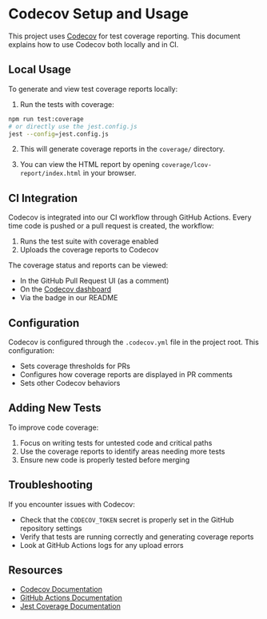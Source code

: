 # Codecov Setup and Usage

This project uses [Codecov](https://codecov.io/) for test coverage reporting. This document explains how to use Codecov both locally and in CI.

## Local Usage

To generate and view test coverage reports locally:

1. Run the tests with coverage:

```sh
npm run test:coverage
# or directly use the jest.config.js
jest --config=jest.config.js
```

2. This will generate coverage reports in the `coverage/` directory.

3. You can view the HTML report by opening `coverage/lcov-report/index.html` in your browser.

## CI Integration

Codecov is integrated into our CI workflow through GitHub Actions. Every time code is pushed or a pull request is created, the workflow:

1. Runs the test suite with coverage enabled
2. Uploads the coverage reports to Codecov

The coverage status and reports can be viewed:
- In the GitHub Pull Request UI (as a comment)
- On the [Codecov dashboard](https://codecov.io/gh/FencingSeniorDesign/client)
- Via the badge in our README

## Configuration

Codecov is configured through the `.codecov.yml` file in the project root. This configuration:

- Sets coverage thresholds for PRs
- Configures how coverage reports are displayed in PR comments
- Sets other Codecov behaviors

## Adding New Tests

To improve code coverage:

1. Focus on writing tests for untested code and critical paths
2. Use the coverage reports to identify areas needing more tests
3. Ensure new code is properly tested before merging

## Troubleshooting

If you encounter issues with Codecov:

- Check that the `CODECOV_TOKEN` secret is properly set in the GitHub repository settings
- Verify that tests are running correctly and generating coverage reports
- Look at GitHub Actions logs for any upload errors

## Resources

- [Codecov Documentation](https://docs.codecov.io/)
- [GitHub Actions Documentation](https://docs.github.com/en/actions)
- [Jest Coverage Documentation](https://jestjs.io/docs/configuration#collectcoveragefrom-array)